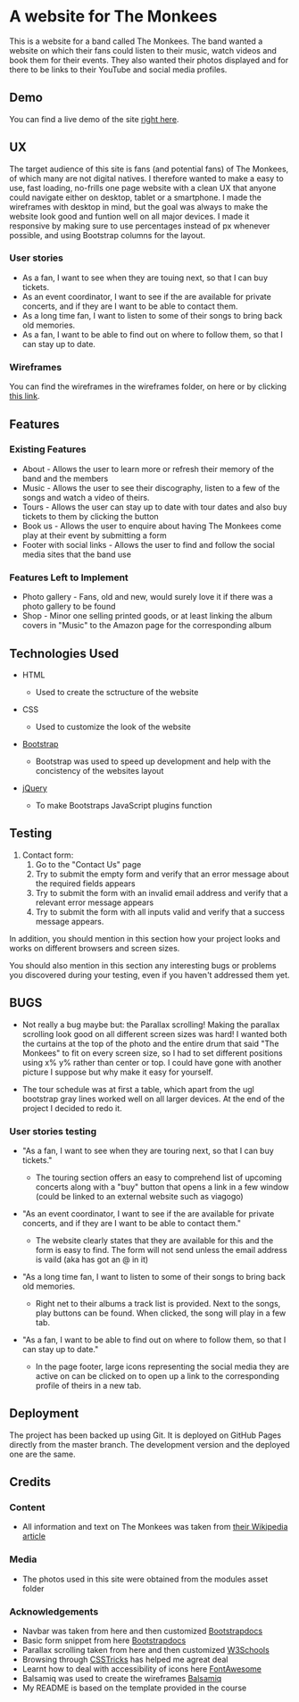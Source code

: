# A website for The Monkees

This is a website for a band called The Monkees. The band wanted a website on which their fans could listen to their music, watch videos and book them for their events. They also wanted their photos displayed and for there to be links to their YouTube and social media profiles.

## Demo

You can find a live demo of the site [right here](https://project-one-amandaw.c9users.io/).

## UX
 
The target audience of this site is fans (and potential fans) of The Monkees, of which many are not digital natives. I therefore wanted to make a easy to use, fast loading, no-frills one page website with a clean UX that anyone could navigate either on desktop, tablet or a smartphone. I made the wireframes with desktop in mind, but the goal was always to make the website look good and funtion well on all major devices. I made it responsive by making sure to use percentages instead of px whenever possible, and using Bootstrap columns for the layout.

### User stories

- As a fan, I want to see when they are touing next, so that I can buy tickets.
- As an event coordinator, I want to see if the are available for private concerts, and if they are I want to be able to contact them.
- As a long time fan, I want to listen to some of their songs to bring back old memories.
- As a fan, I want to be able to find out on where to follow them, so that I  can stay up to date.
 
### Wireframes

You can find the wireframes in the wireframes folder, on here or by clicking [this link](https://project-one-amandaw.c9users.io/wireframes/TheBand.png).

## Features

### Existing Features

- About - Allows the user to learn more or refresh their memory of the band and the members
- Music - Allows the user to see their discography, listen to a few of the songs and watch a video of theirs.
- Tours - Allows the user can stay up to date with tour dates and also buy tickets to them by clicking the button
- Book us - Allows the user to enquire about having The Monkees come play at their event by submitting a form
- Footer with social links - Allows the user to find and follow the social media sites that the band use

### Features Left to Implement

- Photo gallery - Fans, old and new, would surely love it if there was a photo gallery to be found
- Shop - Minor one selling printed goods, or at least linking the album covers in "Music" to the Amazon page for the corresponding album

## Technologies Used

- HTML
    - Used to create the sctructure of the website

- CSS
    - Used to customize the look of the website

- [Bootstrap](https://www.bootstrapcdn.com)
    - Bootstrap was used to speed up development and help with the concistency of the websites layout

- [jQuery](https://jquery.com/)
    - To make Bootstraps JavaScript plugins function


## Testing

1. Contact form:
    1. Go to the "Contact Us" page
    2. Try to submit the empty form and verify that an error message about the required fields appears
    3. Try to submit the form with an invalid email address and verify that a relevant error message appears
    4. Try to submit the form with all inputs valid and verify that a success message appears.


In addition, you should mention in this section how your project looks and works on different browsers and screen sizes.

You should also mention in this section any interesting bugs or problems you discovered during your testing, even if you haven't addressed them yet.

## BUGS

- Not really a bug maybe but: the Parallax scrolling! Making the parallax scrolling look good on all different screen sizes was hard! I wanted both the curtains at the top of the photo and the entire drum that said "The Monkees" to fit on every screen size, so I had to set different positions using x% y% rather than center or top. I could have gone with another picture I suppose but why make it easy for yourself.

- The tour schedule was at first a table, which apart from the ugl bootstrap gray lines worked well on all larger devices. At the end of the project I decided to redo it.

### User stories testing

- "As a fan, I want to see when they are touring next, so that I can buy tickets."
    - The touring section offers an easy to comprehend list of upcoming concerts along with a "buy" button that opens a link in a few window (could be linked to an external website such as viagogo)

- "As an event coordinator, I want to see if the are available for private concerts, and if they are I want to be able to contact them."
    - The website clearly states that they are available for this and the form is easy to find. The form will not send unless the email address is vaild (aka has got an @ in it)
    
- "As a long time fan, I want to listen to some of their songs to bring back old memories.
    - Right net to their albums a track list is provided. Next to the songs, play buttons can be found. When clicked, the song will play in a few tab.

- "As a fan, I want to be able to find out on where to follow them, so that I  can stay up to date."
    - In the page footer, large icons representing the social media they are active on can be clicked on to open up a link to the corresponding profile of theirs in a new tab.

## Deployment

The project has been backed up using Git. It is deployed on GitHub Pages directly from the master branch. The development version and the deployed one are the same.

## Credits

### Content
- All information and text on The Monkees was taken from [their Wikipedia article](https://en.wikipedia.org/wiki/The_Monkees)

### Media
- The photos used in this site were obtained from the modules asset folder

### Acknowledgements

- Navbar was taken from here and then customized [Bootstrapdocs](https://bootstrapdocs.com/v3.3.6/docs/components/#navbar)
- Basic form snippet from here [Bootstrapdocs](https://bootstrapdocs.com/v3.3.6/docs/css/#forms)
- Parallax scrolling taken from here and then customized [W3Schools](https://www.w3schools.com/howto/howto_css_parallax.asp)
- Browsing through [CSSTricks](https://css-tricks.com/) has helped me agreat deal
- Learnt how to deal with accessibility of icons here [FontAwesome](https://fontawesome.com/v4.7.0/accessibility/)
- Balsamiq was used to create the wireframes [Balsamiq](https://balsamiq.cloud)
- My README is based on the template provided in the course